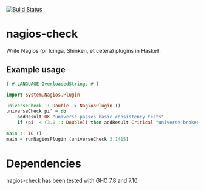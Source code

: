 [![Build Status](https://travis-ci.org/olorin/haskell-nagios-check.svg?branch=master)](https://travis-ci.org/olorin/haskell-nagios-check)

# nagios-check

Write Nagios (or Icinga, Shinken, et cetera) plugins in Haskell.

## Example usage

```haskell
{-# LANGUAGE OverloadedStrings #-}

import System.Nagios.Plugin

universeCheck :: Double -> NagiosPlugin ()
universeCheck pi' = do
    addResult OK "universe passes basic consistency tests"
    if (pi' < (3.0 :: Double)) then addResult Critical "universe broken, π < 3" else return ()

main :: IO ()
main = runNagiosPlugin (universeCheck 3.1415)
```

# Dependencies

nagios-check has been tested with GHC 7.8 and 7.10.
